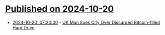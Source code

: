 # [Published on 2024-10-20](index.md)

* [2024-10-20, 07:24:00](https://soylentnews.org/article.pl?sid=24/10/18/1824241&from=rss) - [UK Man Sues City Over Discarded Bitcoin-filled Hard Drive](https://soylentnews.org/article.pl?sid=24/10/18/1824241&from=rss)
